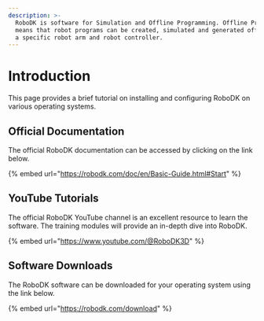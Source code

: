 ```yaml
---
description: >-
  RoboDK is software for Simulation and Offline Programming. Offline Programming
  means that robot programs can be created, simulated and generated offline for
  a specific robot arm and robot controller.
---
```


# Introduction

This page provides a brief tutorial on installing and configuring RoboDK on various operating systems.

## Official Documentation

The official RoboDK documentation can be accessed by clicking on the link below.

{% embed url="https://robodk.com/doc/en/Basic-Guide.html#Start" %}

## YouTube Tutorials

The official RoboDK YouTube channel is an excellent resource to learn the software. The training modules will provide an in-depth dive into RoboDK.&#x20;

{% embed url="https://www.youtube.com/@RoboDK3D" %}

## Software Downloads

The RoboDK software can be downloaded for your operating system using the link below.

{% embed url="https://robodk.com/download" %}

##
